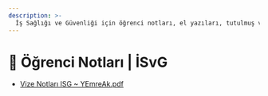 ```yaml
---
description: >-
  İş Sağlığı ve Güvenliği için öğrenci notları, el yazıları, tutulmuş veya alınmış notlar
---
```


# 📕 Öğrenci Notları \| İSvG

<!--YPackage.YGitbookIntegration-tarafından-otomatik-oluşturulmuştur-->

- [Vize Notları ISG ~ YEmreAk.pdf](Vize%20Notlar%C4%B1%20ISG%20~%20YEmreAk.pdf)

<!--YPackage.YGitbookIntegration-tarafından-otomatik-oluşturulmuştur-->
